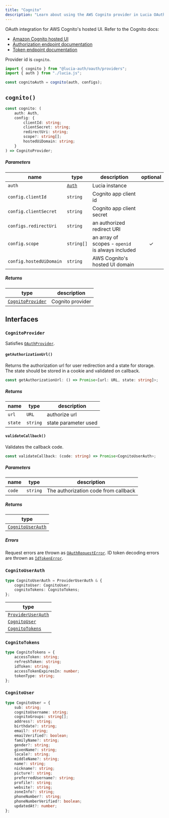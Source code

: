 ```yaml
---
title: "Cognito"
description: "Learn about using the AWS Cognito provider in Lucia OAuth integration"
---
```


OAuth integration for AWS Cognito's hosted UI. Refer to the Cognito docs:

- [Amazon Cognito hosted UI](https://docs.aws.amazon.com/cognito/latest/developerguide/cognito-user-pools-app-integration.html)
- [Authorization endpoint documentation](https://docs.aws.amazon.com/cognito/latest/developerguide/authorization-endpoint.html)
- [Token endpoint documentation](https://docs.aws.amazon.com/cognito/latest/developerguide/token-endpoint.html)

Provider id is `cognito`.

```ts
import { cognito } from "@lucia-auth/oauth/providers";
import { auth } from "./lucia.js";

const cognitoAuth = cognito(auth, configs);
```

## `cognito()`

```ts
const cognito: (
	auth: Auth,
	config: {
		clientId: string;
		clientSecret: string;
		redirectUri: string;
		scope?: string[];
		hostedUiDomain: string;
	}
) => CognitoProvider;
```

##### Parameters

| name                    | type                                       | description                                      | optional |
| ----------------------- | ------------------------------------------ | ------------------------------------------------ | :------: |
| `auth`                  | [`Auth`](/reference/lucia/interfaces/auth) | Lucia instance                                   |          |
| `config.clientId`       | `string`                                   | Cognito app client id                            |          |
| `config.clientSecret`   | `string`                                   | Cognito app client secret                        |          |
| `configs.redirectUri`   | `string`                                   | an authorized redirect URI                       |          |
| `config.scope`          | `string[]`                                 | an array of scopes - `openid` is always included |    ✓     |
| `config.hostedUiDomain` | `string`                                   | AWS Cognito's hosted UI domain                   |          |

##### Returns

| type                                  | description      |
| ------------------------------------- | ---------------- |
| [`CognitoProvider`](#cognitoprovider) | Cognito provider |

## Interfaces

### `CognitoProvider`

Satisfies [`OAuthProvider`](/reference/oauth/interfaces#oauthprovider).

#### `getAuthorizationUrl()`

Returns the authorization url for user redirection and a state for storage. The state should be stored in a cookie and validated on callback.

```ts
const getAuthorizationUrl: () => Promise<[url: URL, state: string]>;
```

##### Returns

| name    | type     | description          |
| ------- | -------- | -------------------- |
| `url`   | `URL`    | authorize url        |
| `state` | `string` | state parameter used |

#### `validateCallback()`

Validates the callback code.

```ts
const validateCallback: (code: string) => Promise<CognitoUserAuth>;
```

##### Parameters

| name   | type     | description                          |
| ------ | -------- | ------------------------------------ |
| `code` | `string` | The authorization code from callback |

##### Returns

| type                                  |
| ------------------------------------- |
| [`CognitoUserAuth`](#cognitouserauth) |

##### Errors

Request errors are thrown as [`OAuthRequestError`](/reference/oauth/interfaces#oauthrequesterror).
ID token decoding errors are thrown as [`IdTokenError`](/reference/oauth/interfaces#idtokenerror).

### `CognitoUserAuth`

```ts
type CognitoUserAuth = ProviderUserAuth & {
	cognitoUser: CognitoUser;
	cognitoTokens: CognitoTokens;
};
```

| type                                                               |
| ------------------------------------------------------------------ |
| [`ProviderUserAuth`](/reference/oauth/interfaces#provideruserauth) |
| [`CognitoUser`](#cognitouser)                                      |
| [`CognitoTokens`](#cognitotokens)                                  |

### `CognitoTokens`

```ts
type CognitoTokens = {
	accessToken: string;
	refreshToken: string;
	idToken: string;
	accessTokenExpiresIn: number;
	tokenType: string;
};
```

### `CognitoUser`

```ts
type CognitoUser = {
	sub: string;
	cognitoUsername: string;
	cognitoGroups: string[];
	address?: string;
	birthdate?: string;
	email?: string;
	emailVerified?: boolean;
	familyName?: string;
	gender?: string;
	givenName?: string;
	locale?: string;
	middleName?: string;
	name?: string;
	nickname?: string;
	picture?: string;
	preferredUsername?: string;
	profile?: string;
	website?: string;
	zoneInfo?: string;
	phoneNumber?: string;
	phoneNumberVerified?: boolean;
	updatedAt?: number;
};
```
